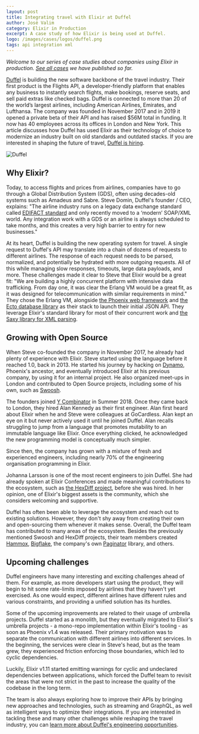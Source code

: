 ```yaml
---
layout: post
title: Integrating travel with Elixir at Duffel
author: José Valim
category: Elixir in Production
excerpt: A case study of how Elixir is being used at Duffel.
logo: /images/cases/logos/duffel.png
tags: api integration xml
---
```


*Welcome to our series of case studies about companies using Elixir in production. [See all cases](/cases.html) we have published so far.*

[Duffel](https://duffel.com/) is building the new software backbone of the travel industry. Their first product is the Flights API, a developer-friendly platform that enables any business to instantly search flights, make bookings, reserve seats, and sell paid extras like checked bags. Duffel is connected to more than 20 of the world’s largest airlines, including American Airlines, Emirates, and Lufthansa. The company was founded in November 2017 and in 2019 it opened a private beta of their API and has raised $56M total in funding. It now has 40 employees across its offices in London and New York. This article discusses how Duffel has used Elixir as their technology of choice to modernize an industry built on old standards and outdated stacks. If you are interested in shaping the future of travel, [Duffel is hiring](https://duffel.com/careers).

![Duffel](/images/cases/bg/duffel.png)

## Why Elixir?

Today, to access flights and prices from airlines, companies have to go through a Global Distribution System (GDS), often using decades-old systems such as Amadeus and Sabre. Steve Domin, Duffel's founder / CEO, explains: "The airline industry runs on a legacy data exchange standard called [EDIFACT standard](https://en.wikipedia.org/wiki/EDIFACT) and only recently moved to a ‘modern’ SOAP/XML world. Any integration work with a GDS or an airline is always scheduled to take months, and this creates a very high barrier to entry for new businesses."

At its heart, Duffel is building the new operating system for travel. A single request to Duffel's API may translate into a chain of dozens of requests to different airlines. The response of each request needs to be parsed, normalized, and potentially be hydrated with more outgoing requests. All of this while managing slow responses, timeouts, large data payloads, and more. These challenges made it clear to Steve that Elixir would be a great fit: "We are building a highly concurrent platform with intensive data trafficking. From day one, it was clear the Erlang VM would be a great fit, as it was designed for telecommunication with similar requirements in mind." They chose the Erlang VM, alongside [the Phoenix web framework](https://phoenixframework.org/) and [the Ecto database library](https://github.com/elixir-ecto/ecto) as their stack to launch their initial JSON API. They leverage Elixir's standard library for most of their concurrent work and [the Saxy library for XML parsing](https://github.com/qcam/saxy).

## Growing with Open Source

When Steve co-founded the company in November 2017, he already had plenty of experience with Elixir. Steve started using the language before it reached 1.0, back in 2013. He started his journey by hacking on [Dynamo](https://github.com/devinus/dynamo), Phoenix's ancestor, and eventually introduced Elixir at his previous company, by using it for an internal project. He also organized meet-ups in London and contributed to Open Source projects, including some of his own, such as [Swoosh](https://github.com/swoosh/swoosh).

The founders joined [Y Combinator](https://www.ycombinator.com/) in Summer 2018. Once they came back to London, they hired Alan Kennedy as their first engineer. Alan first heard about Elixir when he and Steve were colleagues at GoCardless. Alan kept an eye on it but never actively used it until he joined Duffel. Alan recalls struggling to jump from a language that promotes mutability to an immutable language like Elixir. Once everything clicked, he acknowledged the new programming model is conceptually much simpler.

Since then, the company has grown with a mixture of fresh and experienced engineers, including nearly 70% of the engineering organisation programming in Elixir.

Johanna Larsson is one of the most recent engineers to join Duffel. She had already spoken at Elixir Conferences and made meaningful contributions to the ecosystem, such as [the HexDiff project](https://diff.hex.pm/), before she was hired. In her opinion, one of Elixir's biggest assets is the community, which she considers welcoming and supportive.

Duffel has often been able to leverage the ecosystem and reach out to existing solutions. However, they don't shy away from creating their own and open-sourcing them whenever it makes sense. Overall, the Duffel team has contributed to many areas of the ecosystem. Besides the previously mentioned Swoosh and HexDiff projects, their team members created [Hammox](https://github.com/msz/hammox), [Bigflake](https://github.com/stevedomin/bigflake), the company's own [Paginator](https://github.com/duffelhq/paginator/) library, and others.

## Upcoming challenges

Duffel engineers have many interesting and exciting challenges ahead of them. For example, as more developers start using the product, they will begin to hit some rate-limits imposed by airlines that they haven't yet exercised. As one would expect, different airlines have different rules and various constraints, and providing a unified solution has its hurdles.

Some of the upcoming improvements are related to their usage of umbrella projects. Duffel started as a monolith, but they eventually migrated to Elixir's umbrella projects - a mono-repo implementation within Elixir's tooling - as soon as Phoenix v1.4 was released. Their primary motivation was to separate the communication with different airlines into different services. In the beginning, the services were clear in Steve's head, but as the team grew, they experienced friction enforcing those boundaries, which led to cyclic dependencies.

Luckily, Elixir v1.11 started emitting warnings for cyclic and undeclared dependencies between applications, which forced the Duffel team to revisit the areas that were not strict in the past to increase the quality of the codebase in the long term.

The team is also always exploring how to improve their APIs by bringing new approaches and technologies, such as streaming and GraphQL, as well as intelligent ways to optimize their integrations. If you are interested in tackling these and many other challenges while reshaping the travel industry, you can [learn more about Duffel's engineering opportunities](https://duffel.com/careers).
